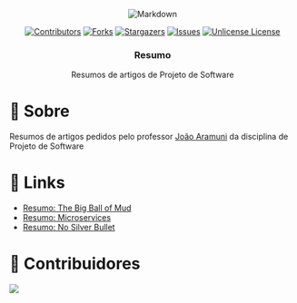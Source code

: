 <div align="center">

![Markdown][Markdown.io]

[![Contributors][contributors-shield]][contributors-url]
[![Forks][forks-shield]][forks-url]
[![Stargazers][stars-shield]][stars-url]
[![Issues][issues-shield]][issues-url]
[![Unlicense License][license-shield]][license-url]

<h3>Resumo</h3>
Resumos de artigos de Projeto de Software
</div>

# 📖 Sobre

Resumos de artigos pedidos pelo professor [João Aramuni](https://github.com/joaopauloaramuni) da disciplina de Projeto de Software

# 🔗 Links

-   [Resumo: The Big Ball of Mud](The-Big-Ball-of-Mud.md)
-   [Resumo: Microservices](Microservices.md)
-   [Resumo: No Silver Bullet](No-Silver-Bullet-Essence-and-Accidents-of-Software-Engineering.md)

# 🤝 Contribuidores

 <a href = "https://github.com/bgluis/resumos--Projeto-de-Software/graphs/contributors">
   <img src = "https://contrib.rocks/image?repo=bgluis/resumos--Projeto-de-Software"/>
 </a>

[repossitory-path]: bgluis/resumos--Projeto-de-Software/
[contributors-shield]: https://img.shields.io/github/contributors/bgluis/resumos--Projeto-de-Software.svg?style=for-the-badge
[contributors-url]: https://github.com/bgluis/resumos--Projeto-de-Software/graphs/contributors
[forks-shield]: https://img.shields.io/github/forks/bgluis/resumos--Projeto-de-Software.svg?style=for-the-badge
[forks-url]: https://github.com/bgluis/resumos--Projeto-de-Software/network/members
[stars-shield]: https://img.shields.io/github/stars/bgluis/resumos--Projeto-de-Software.svg?style=for-the-badge
[stars-url]: https://github.com/bgluis/resumos--Projeto-de-Software/stargazers
[issues-shield]: https://img.shields.io/github/issues/bgluis/resumos--Projeto-de-Software.svg?style=for-the-badge
[issues-url]: https://github.com/bgluis/resumos--Projeto-de-Software/issues
[license-shield]: https://img.shields.io/github/license/bgluis/resumos--Projeto-de-Software.svg?style=for-the-badge
[license-url]: https://github.com/bgluis/resumos--Projeto-de-Software/blob/master/LICENSE.txt
[Markdown.io]: https://img.shields.io/badge/Markdown-000000?style=for-the-badge&logo=markdown&logoColor=white
